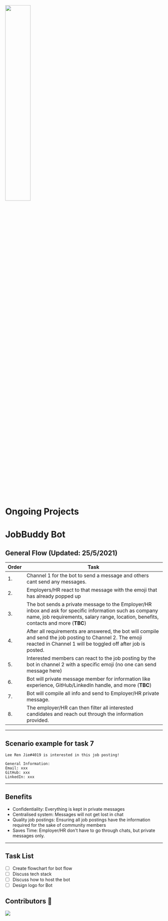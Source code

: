 <img src="https://user-images.githubusercontent.com/67599130/125164248-d4ccdc80-e1c3-11eb-8649-2e1fe41cbd61.png"  width="40%" height="40%"/>

# **Ongoing Projects**

# JobBuddy Bot
## **General Flow** (Updated: 25/5/2021)


|Order|Task|
| ----------- | ----------- |
| 1. | Channel 1 for the bot to send a message and others cant send any messages. |
| 2. | Employers/HR react to that message with the emoji that has already popped up |
| 3. | The bot sends a private message to the Employer/HR inbox and ask for specific information such as company name, job requirements, salary range, location, benefits, contacts and more (**TBC**)
| 4. | After all requirements are answered, the bot will compile and send the job posting to Channel 2. The emoji reacted in Channel 1 will be toggled off after job is posted. 
| 5. | Interested members can react to the job posting by the bot in channel 2 with a specific emoji (no one can send message here)
| 6. | Bot will private message member for information like experience, GitHub/LinkedIn handle, and more (**TBC**)
| 7. | Bot will compile all info and send to Employer/HR private message.
| 8. | The employer/HR can then filter all interested candidates and reach out through the information provided.

---
## **Scenario example for task 7**

```
Lee Ren Jie#4019 is interested in this job posting!

General Information:
Email: xxx
GitHub: xxx
LinkedIn: xxx
```
---

## **Benefits**

- Confidentiality: Everything is kept in private messages
- Centralised system: Messages will not get lost in chat
- Quality job postings: Ensuring all job postings have the information required for the sake of community members
- Saves Time: Employer/HR don't have to go through chats, but private messages only. 
---
 ## **Task List**
- [ ] Create flowchart for bot flow
- [ ] Discuss tech stack
- [ ] Discuss how to host the bot
- [ ] Design logo for Bot

## Contributors 🌟

<a href="https://github.com/CodenCommunity/JobBuddy/graphs/contributors">
  <img src="https://contrib.rocks/image?repo=CodenCommunity/JobBuddy" />
</a>
